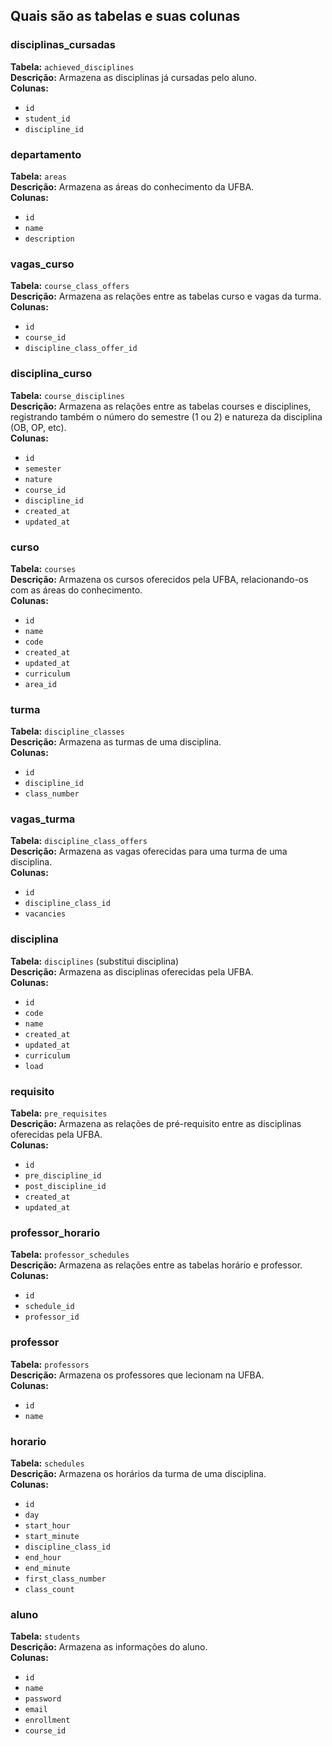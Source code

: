 ## Quais são as tabelas e suas colunas

### disciplinas_cursadas

**Tabela:** `achieved_disciplines`  
**Descrição:** Armazena as disciplinas já cursadas pelo aluno.  
**Colunas:**
* `id`
* `student_id`
* `discipline_id`

### departamento

**Tabela:** `areas`  
**Descrição:** Armazena as áreas do conhecimento da UFBA.  
**Colunas:** 
* `id`
* `name`
* `description`  

### vagas_curso

**Tabela:** `course_class_offers`  
**Descrição:** Armazena as relações entre as tabelas curso e vagas da turma.  
**Colunas:**
* `id`
* `course_id`
* `discipline_class_offer_id`  

### disciplina_curso

**Tabela:** `course_disciplines`  
**Descrição:** Armazena as relações entre as tabelas courses e disciplines, registrando também o número do semestre (1 ou 2) e natureza da disciplina (OB, OP, etc).  
**Colunas:**
* `id`
* `semester`
* `nature`
* `course_id`
* `discipline_id`
* `created_at`
* `updated_at`

### curso

**Tabela:** `courses`  
**Descrição:** Armazena os cursos oferecidos pela UFBA, relacionando-os com as áreas do conhecimento.  
**Colunas:**
* `id`
* `name`
* `code`
* `created_at`
* `updated_at`
* `curriculum`
* `area_id`

### turma

**Tabela:** `discipline_classes`  
**Descrição:** Armazena as turmas de uma disciplina.   
**Colunas:**
* `id`
* `discipline_id`
* `class_number`

### vagas_turma

**Tabela:** `discipline_class_offers`  
**Descrição:** Armazena as vagas oferecidas para uma turma de uma disciplina.  
**Colunas:**
* `id`
* `discipline_class_id`
* `vacancies`

### disciplina

**Tabela:** `disciplines` (substitui disciplina)  
**Descrição:** Armazena as disciplinas oferecidas pela UFBA.  
**Colunas:**
* `id`
* `code`
* `name`
* `created_at`
* `updated_at`
* `curriculum`
* `load`

### requisito

**Tabela:** `pre_requisites`  
**Descrição:** Armazena as relações de pré-requisito entre as disciplinas oferecidas pela UFBA.  
**Colunas:**
* `id`
* `pre_discipline_id`
* `post_discipline_id`
* `created_at`
* `updated_at`

### professor_horario

**Tabela:** `professor_schedules`  
**Descrição:** Armazena as relações entre as tabelas horário e professor.  
**Colunas:**
* `id`
* `schedule_id`
* `professor_id`

### professor

**Tabela:** `professors`  
**Descrição:** Armazena os professores que lecionam na UFBA.  
**Colunas:**
* `id`
* `name`

### horario

**Tabela:** `schedules`  
**Descrição:** Armazena os horários da turma de uma disciplina.  
**Colunas:**
* `id`
* `day`
* `start_hour`
* `start_minute`
* `discipline_class_id`
* `end_hour`
* `end_minute`
* `first_class_number`
* `class_count`

### aluno

**Tabela:** `students`  
**Descrição:** Armazena as informações do aluno.  
**Colunas:**
* `id`
* `name`
* `password`
* `email`
* `enrollment`
* `course_id`

